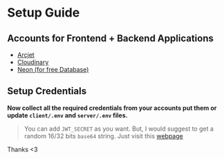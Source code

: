 # Setup Guide

## Accounts for Frontend + Backend Applications

- [Arcjet](https://arcjet.com)
- [Cloudinary](https://cloudinary.com)
- [Neon (for free Database)](https://neon.tech)

## Setup Credentials

**Now collect all the required credentials from your accounts put them or update `client/.env` and `server/.env` files.**

> You can add `JWT_SECRET` as you want. But, I would suggest to get a random 16/32 bits `base64` string. Just visit this [webpage](https://generate.plus/en/base64)

Thanks <3